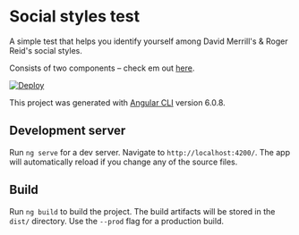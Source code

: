 # Social styles test

A simple test that helps you identify yourself among David Merrill's & Roger Reid's social styles.

Consists of two components – check em out [here](src/app/components).

[![Deploy](https://www.herokucdn.com/deploy/button.svg)](https://heroku.com/deploy)

This project was generated with [Angular CLI](https://github.com/angular/angular-cli) version 6.0.8.

## Development server

Run `ng serve` for a dev server. Navigate to `http://localhost:4200/`. The app will automatically reload if you change any of the source files.

## Build

Run `ng build` to build the project. The build artifacts will be stored in the `dist/` directory. Use the `--prod` flag for a production build.
